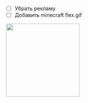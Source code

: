 * [ ] Убрать рекламу
* [ ] Добавить minecraft flex.gif

 <img src="https://media.giphy.com/media/D9guLzYdtldbPYmJph/giphy.gif" width="200" height="200" />

